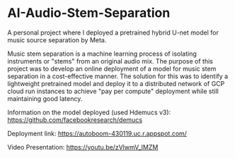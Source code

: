 # AI-Audio-Stem-Separation

A personal project where I deployed a pretrained hybrid U-net model for music source separation by Meta. 

Music stem separation is a machine learning process of isolating instruments or "stems" from an original audio mix. The purpose of this project was to develop an online deployment of a model for music stem separation in a cost-effective manner. The solution for this was to identify a lightweight pretrained model and deploy it to a distributed network of GCP cloud run instances to achieve "pay per compute" deployment while still maintaining good latency. 

Information on the model deployed (used Hdemucs v3): https://github.com/facebookresearch/demucs

Deployment link: https://autoboom-430119.uc.r.appspot.com/

Video Presentation: https://youtu.be/zVlwmV_lMZM
